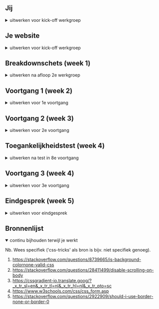 ## Jij

<details>
<summary>uitwerken voor kick-off werkgroep</summary>

### Auteur:
Hamza Malik

#### Je startniveau:
Blauw (Ik denk dat ik het ga mixen met rood als het te makkelijk is)

#### Je focus:
extra aandacht voor de surface laag
 
</details>





## Je website

<details>
<summary>uitwerken voor kick-off werkgroep</summary>

### Je opdracht:
rijksmuseum.nl

#### Screenshot(s) van de eerste pagina (small screen): 
homepage
<img src="images/homepage.jpg" width="375px" alt="omschrijving van de pagina">

#### Screenshot(s) van de tweede pagina (small screen):
inlogscherm
<img src="images/inlog.JPG" width="375px" alt="omschrijving van de pagina">
 
</details>



## Breakdownschets (week 1)

<details>
<summary>uitwerken na afloop 2e werkgroep</summary>

### breakdown homepage: 
<img src="images/breakdownhome.jpg" width="375px" alt="breakdown van de homepage">

### breakdown inlogscherm: 
<img src="images/breakdowninlog.jpg" width="375px" alt="breakdown van inlogscherm">

### breakdown menu: 
<img src="images/breakdownmenu.jpg" width="375px" alt="breakdown van een dynamisch deel">

</details>





## Voortgang 1 (week 2)

<details>
<summary>uitwerken voor 1e voortgang</summary>

### Stand van zaken
<img src="images/voortgang.jpg" width="375px" alt="voortgang website">
Het ging goed, het opstarten was een beetje moeizaam, maar uiteindelijk heb ik de eerste section weten te maken alleen is hij nog niet responsive.

### Agenda voor meeting
samen met je groepje opstellen

| hamza          | milou      
| ---            | ---               
| h1 responsive  | opmaak website         
| hamburgermenu  | iphone formaat     
| ...            | ...               


### Verslag van meeting
hier na afloop snel de uitkomsten van de meeting vastleggen

linkjes gekregen hoe ik nu verder moet gaan, over de hamburgermenu en daar advies over gekregen.

</details>





## Voortgang 2 (week 3)

<details>
<summary>uitwerken voor 2e voortgang</summary>

### Stand van zaken
ik heb al meerdere sections uitgewerkt, dat gaat makkelijk nu ik de eerste al heb gehad. echter lukt de h1 responsive krijgen niet zo goed
en weet ik niet wat ik met de shadow overlay moet doen.


### Agenda voor meeting
samen met je groepje opstellen

| hamza          | student 2          | student 3    | student 4        |
| ---            | ---                | ---          | ---              |
| shadow overlay | en dit             | en ik dit    | en dan ik dat    |
| h1 lukt niet   | dit als er tijd is | nog een punt | dit wil ik zeker |
| ...            | ...                | ...          | ...              |


### Verslag van meeting
hier na afloop snel de uitkomsten van de meeting vastleggen

ik moet kijken naar mulitple backgrounds css, en om h1 responsive te krijgen moet ik gebruik maken van VW

</details>





## Toegankelijkheidstest (week 4)

<details>
<summary>uitwerken na test in 8e voortgang</summary>

### Bevindingen
Lijst met je bevindingen die in de test naar voren kwamen:

#### Screenreader
De screenreader leest alles op wat opgelezen moet worden, echter is de tekst best wel onduidelijk en omschrijft het niet zoveel.

Hier een omschrijving van hoe het opgelost kan worden (met indien nodig een afbeelding)
Het kan opgelost worden door betere titels te gebruiken en niet een woord die opzichzelf niks zegt.


#### Tab
Met de tabknop kan je langs alle linkjes en buttons, alleen de menuknop kan niet geactiveerd worden verder alles.

Dit kan je oplossen doormiddel van een button te maken van de menuknop.

#### Wazige bril
<img src="images/wazigebril.jpg" width="375px" alt="wazigebril">
hier zie je dat je door de bril alsnog alles best goed kan lezen, behalve de kleine kopjes 

oplossing: grote kopjes.
</details>





## Voortgang 3 (week 4)

<details>
<summary>uitwerken voor 3e voortgang</summary>

### Stand van zaken
ik heb heel de eerste pagina uitgewerkt, alleen de footer moet nog een paar aanpassingen krijgen.


### Agenda voor meeting
samen met je groepje opstellen

| hamza                |       student 2          | student 3    | student 4        |
| ---                  | ---                | ---          | ---              |
| geen vragen,         | en dit             | en ik dit    | en dan ik dat    |
| ik moet hard door werken | dit als er tijd is | nog een punt | dit wil ik zeker |
| ...                     | ...                | ...          | ...              |


### Verslag van meeting
hier na afloop snel de uitkomsten van de meeting vastleggen

ik ben goed opweg, maar ik moet hard door werken om alles af te krijgen.

</details>





## Eindgesprek (week 5)

<details>
<summary>uitwerken voor eindgesprek</summary>

### Stand van zaken
het ging best goed over het algemeen, bepaalde dingen waren lastiger zoals javascript met het menu. bepaalde dingen goed uitlijnen.

### Screenshot(s)

<img src="images/eindresultaat.jpg" width="375px" alt="voortgang website">
<img src="images/eindresultaat1.jpg" width="375px" alt="voortgang website">

</details>





## Bronnenlijst

<details open>
<summary>continu bijhouden terwijl je werkt</summary>

Nb. Wees specifiek ('css-tricks' als bron is bijv. niet specifiek genoeg).

1. https://stackoverflow.com/questions/8739665/is-background-colornone-valid-css
2. https://stackoverflow.com/questions/28411499/disable-scrolling-on-body
3. https://cssgradient-io.translate.goog/?_x_tr_sl=en&_x_tr_tl=nl&_x_tr_hl=nl&_x_tr_pto=sc
4. https://www.w3schools.com/css/css_form.asp
5. https://stackoverflow.com/questions/2922909/should-i-use-border-none-or-border-0

</details>